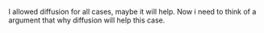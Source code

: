 I allowed diffusion for all cases, maybe it will help.
Now i need to think of a argument that why diffusion will help this case.
